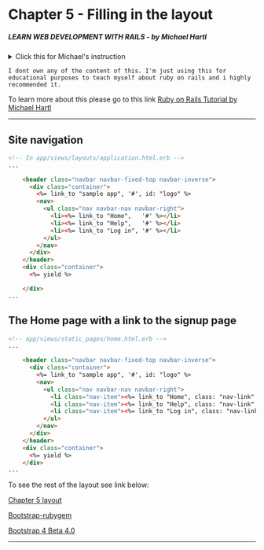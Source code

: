 # Chapter 5 - Filling in the layout

##### LEARN WEB DEVELOPMENT WITH RAILS - *by Michael Hartl*

<details>
<summary>Click this for Michael's instruction</summary>

# Ruby on Rails Tutorial sample application

This is the sample application for
[*Ruby on Rails Tutorial:
Learn Web Development with Rails*](http://www.railstutorial.org/)
by [Michael Hartl](http://www.michaelhartl.com/).

## License

All source code in the [Ruby on Rails Tutorial](http://railstutorial.org/)
is available jointly under the MIT License and the Beerware License. See
[LICENSE.md](LICENSE.md) for details.

## Getting started

To get started with the app, clone the repo and then install the needed gems:

```
$ bundle install --without production
```

Next, migrate the database:

```
$ rails db:migrate
```

Finally, run the test suite to verify that everything is working correctly:

```
$ rails test
```

If the test suite passes, you'll be ready to run the app in a local server:

```
$ rails server
```

For more information, see the
[*Ruby on Rails Tutorial* book](http://www.railstutorial.org/book).

</details>

`I dont own any of the content of this. I'm just using this for educational purposes to teach myself about ruby on rails and i highly recommended it.`

To learn more about this please go to this link [Ruby on Rails Tutorial by Michael Hartl](https://www.railstutorial.org/book)

---

## Site navigation

```html
<!-- In app/views/layouts/application.html.erb -->
...

    <header class="navbar navbar-fixed-top navbar-inverse">
      <div class="container">
        <%= link_to "sample app", '#', id: "logo" %>
        <nav>
          <ul class="nav navbar-nav navbar-right">
            <li><%= link_to "Home",   '#' %></li>
            <li><%= link_to "Help",   '#' %></li>
            <li><%= link_to "Log in", '#' %></li>
          </ul>
        </nav>
      </div>
    </header>
    <div class="container">
      <%= yield %>

    </div>
...
```

## The Home page with a link to the signup page

```html
<!-- app/views/static_pages/home.html.erb -->
...

    <header class="navbar navbar-fixed-top navbar-inverse">
      <div class="container">
        <%= link_to "sample app", '#', id: "logo" %>
        <nav>
          <ul class="nav navbar-nav navbar-right">
            <li class="nav-item"><%= link_to "Home", class: "nav-link" %></li>
            <li class="nav-item"><%= link_to "Help", class: "nav-link" %></li>
            <li class="nav-item"><%= link_to "Log in", class: "nav-link"%></li>
          </ul>
        </nav>
      </div>
    </header>
    <div class="container">
      <%= yield %>
    </div>
...
```
To see the rest of the layout see link below:

[Chapter 5 layout](https://www.railstutorial.org/book/filling_in_the_layout)

[Bootstrap-rubygem](https://github.com/twbs/bootstrap-rubygem)

[Bootstrap 4 Beta 4.0](https://getbootstrap.com/docs/4.0/getting-started/introduction/)

---

